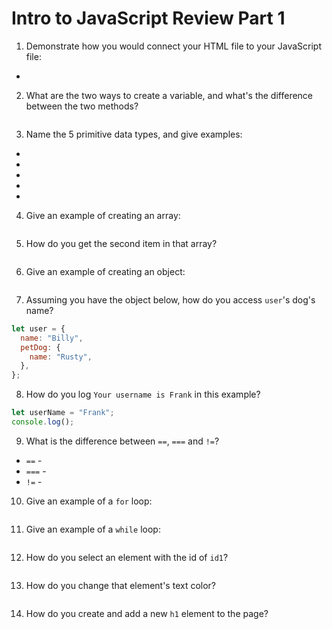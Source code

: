 # Intro to JavaScript Review Part 1

1. Demonstrate how you would connect your HTML file to your JavaScript file:

- 

2. What are the two ways to create a variable, and what's the difference between the two methods?
```js

```
3. Name the 5 primitive data types, and give examples:

- 
- 
- 
- 
- 

4. Give an example of creating an array:
```js

```

5. How do you get the second item in that array?
```js

```

6. Give an example of creating an object: 
```js

```

7. Assuming you have the object below, how do you access `user`'s dog's name?
```js
let user = {
  name: "Billy",
  petDog: {
    name: "Rusty",
  },
};


```

8. How do you log `Your username is Frank` in this example?
```js
let userName = "Frank";
console.log();
```

9. What is the difference between `==`, `===` and `!=`?

- `==` -
- `===` -
- `!=` - 

10. Give an example of a `for` loop:
```js

```

11. Give an example of a `while` loop:
```js

```

12. How do you select an element with the id of `id1`?
```js

```

13. How do you change that element's text color?
```js

```

14. How do you create and add a new `h1` element to the page?
```js

```
